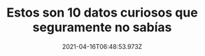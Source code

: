 ---
title: "Estos son 10 datos curiosos que seguramente no sabías "
date: 2021-04-16T06:48:53.973Z
featuredimage: /assets/629.png
categoria: Random
tags:
  - "#Random"
  - "#Top"
  - "#Losabias"
short-description: Estos son 10 datos curioso que no sabias
mk1: >+
  ### 1.

  #### Se lo perdió 

  ![620](/assets/620.jpg "620")

  Hitler jamás subió a la Torre Eiffel por flojera<br/>
  El primer dato interesante, es referente a uno de los monumentos más grandes del mundo, la Torre Eiffel, ya que la famosa obra de Alexandre Gustave Eiffel, recibe alrededor de 7 millones de visitantes en todo el año, para lograr la toma perfecta de esta maravilla. Se cuenta, que Hitler, no logró subir a la cima de la torre, por el simple hecho de no querer subir 1600 escalones.

  ### 2.

  #### Por tanto ¿?

  ![621](/assets/621.jpeg "621")

  El puente de París que podría colapsar por tanto amor<br/>
  Seguramente, muchos han oído del puente de los candados en París, donde las parejas se juran amor eterno y sellan su relación colocando un candado en el puente de las Artes. Se estima que más de 1 millón de parejas la visitan al año, y dejan candados, velos de novia, entre otros accesorios representando la relación sentimental, pero un dato curioso del mundo es que estas piezas son retiradas, puesto que el puente podría llegar a quebrarse por el peso de estos detalles. Es así, que algunos se devuelven a sus dueños o son almacenados.
mk2: >+
  ### 3.

  #### ¡¿Qué clases de países?!

  ![622](/assets/622.jpg "622")

  Existen dos países donde no se puede comprar Coca Cola<br/>
  Si bien puedes obtener Coca-Cola casi en cualquier lugar, hay dos países donde no se vende (al menos oficialmente): Cuba y Corea del Norte. Coca-Cola salió de Cuba después de la revolución, cuando Fidel Castro se hizo cargo, y la gaseosa nunca se ha vendido en Corea del Norte (aunque hay informes de ventas clandestinas). Coca-Cola también estuvo ausente de Myanmar durante décadas, pero eso cambió hace unos años.

  ### 4.

  #### Sentían que se los chupaban

  ![623](/assets/623.jpg "623")

  Antes se creía que la fotografía capturaba el alma de las personas<br/>
  Mito de la fotografía siglo xx: era asociada con los fantasmas. Uno de los datos curiosos de la fotografía, se da en Pekín, China, pues se pensaba que la fotografía se llevaba el alma de las personas. Además, se consideraba ofensivo retratar al emperador.
mk3: >+
  ### 5.

  #### ¿Entonces si estoy enamorado?

  ![62](/assets/624.jpg "624")

  Dar la clave de Netflix es una prueba de amor<br/>
  Este dato quizás parezca un poco raro o fuera de lo común, pero una curiosidad de Netflix es que ahora se ha convertido en una prueba de amor. Pues se dice que se debe dar la cuenta con la clave del streaming, a tu pareja, y de esta forma demostrar el gran cariño y aprecio que le tienes a ella. Obviamente, te aconsejamos que cuando terminen, cambies la clave.

  ### 6.

  #### Duelo de titanes 

  ![625](/assets/625.jpg "625")

  Walt Disney tiene mas Oscar que la actriz Meryl Streep<br/>
  Un gran dato curioso de Disney es que el creador del famoso ratón Mickey Mouse, cuenta con 26 premios Óscar de sus 60 nominaciones, lo cual deja a la popular actriz Meryl Streep en segundo lugar con solo 21 estatuillas de oro. Todos estos premios el gran Walt Disney, los ha ganado gracias sus cortos animados.
mk4: >+
  ### 7.

  #### ¿Servirá si le lloras encima?

  ![626](/assets/626.jpg "626")

  Existe un computadora que funciona con sólo gotas de agua<br/>
  El mundo tecnológico tiene demasiados mitos y leyendas sobre los avances que van creando cada año. Es así, que te contamos uno de los datos curiosos de la tecnología, que seguro no sabías, y es que existe una computadora que funciona a base de gotas de agua, pues un equipo de la Universidad de Stanford tiene un ordenador donde sus bits funcionan en base a gotas de agua, hace todas las tareas de una Pc normal, pero un poco más lento.

  ### 8.

  #### Entonces nunca fue así 

  ![627](/assets/627.png "627")

  McDonald’s no vendía hamburguesas, vendía Hot dogs<br/>
  Muchos amamos las increíbles hamburguesas de esta gran marca, pero una de las curiosidades de McDonald ‘s, es que al principio el restaurante comercializaba hot dogs, y es que en los años 1937, era una de los platos que más se vendían. Es así, que recién en el año 1948, los dueños cambiaron el menú a uno más generalizado con hamburguesas y papas. En Japón todavía se puede encontrar hot dogs en el menú.
mk5: >+
  ### 9.

  #### ¿Será que no perdemos en la tecnología?

  ![628](/assets/628.png "628")

  Se comparten más stories en Instagram, que en la vida diaria<br/>
  Otra de las curiosidades de las redes sociales, tiene que ver con el popular Instagram, mejor dicho, con su función de Stories, ya que se estima que más de 300 mil millones de stories se publican al día en la popular plataforma de fotografía.

  ### 10.

  #### Te puedes meter 

  ![629](/assets/629.png "629")

  La increíble página mirror de Google <br/>
  Existen diferentes curiosidades de Google, pero hay una, que quizás no sabías, y es que hay una app de Google Mirror, la cual es el efecto espejo de la web, lo puedes buscar en el navegador como “Google Mirror”, y toda la interfaz está invertida, hasta el propio logotipo de la empresa.
---